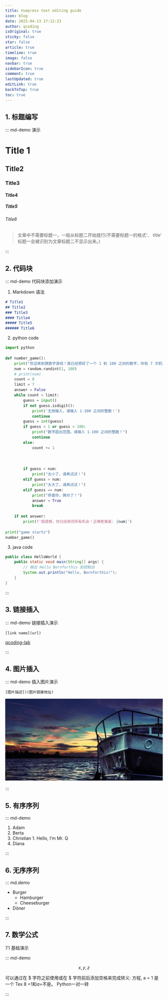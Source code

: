 ```yaml
---
title: Vuepress text editing guide
icon: blog
date: 2025-04-13 17:12:23
author: qcoding
isOriginal: true
sticky: false
star: false
article: true
timeline: true
image: false
navbar: true
sidebarIcon: true
comment: true
lastUpdated: true
editLink: true
backToTop: true
toc: true
---
```


## 1. 标题编写

::: md-demo 演示

# Title 1

## Title2

### Title3

#### Title4

##### Title5

###### Title6

> 文章中不需要标题一，一般从标题二开始就行(不需要标题一的格式‘、 title’ 标题一会被识别为文章标题二不显示出来。)

::: 

## 2. 代码块

::: md-demo 代码块添加演示

1. Markdown 语法

```markdown
# Title1
## Title2
### Title3
#### Title4
##### Title5
###### Title6
```

2. python code

``````python
import python

def number_game():
    print("欢迎来到猜数字游戏！我已经想好了一个 1 到 100 之间的数字，你有 7 次机会来猜它。")
    num = random.randint(1, 100)
    # print(num)
    count = 0
    limit = 7
    answer = False
    while count < limit:
        guess = input()
        if not guess.isdigit():
            print('无效输入，请输入 1-100 之间的整数！')
            continue
        guess = int(guess)
        if guess < 1 or guess > 100:
            print("数字超出范围，请输入 1-100 之间的整数！")
            continue
        else:
            count += 1



        if guess < num:
            print("太小了，请再试试！")
        elif guess > num:
            print("太大了，请再试试！")
        elif guess == num:
            print("恭喜你，猜对了！")
            answer = True
            break

    if not answer:
        print(f'很遗憾，你已经用完所有机会！正确答案是: {num}')

print("game starts")
number_game()
``````

3. java code

```java
public class HelloWorld {
    public static void main(String[] args) {
        // 输出 Hello Bornforthis 到控制台
        System.out.println("Hello, Bornforthis!");
    }
}
```

:::

## 3. 链接插入

::: md-demo 链接插入演示

`[link name](url)`

[qcoding-lab](https://qcoding-lab.github.io/)

:::

## 4. 图片插入

::: md-demo 插入图片演示

`[图片描述])(图片链接地址)`

![image-20250413120516576](./my-blog.assets/image-20250413120516576.png)



:::

## 5. 有序序列

::: md-demo

1. Adam
2. Berta
3. Christian
     	1. Hello, I’m Mr. Q
4. Diana

:::

## 6. 无序序列

::: md.demo 

- Burger
    - Hamburger
    - Cheeseburger
- Döner

:::

## 7. 数学公式

7.1 基础演示

::: md-demo

$$x, y, z$$

可以通过在 $ 字符之前使用或在 $ 字符前后添加空格来完成转义:
方程,
a = 1 是一个 Tex 8 =1和$a=$不是。
Python一对一转

:::